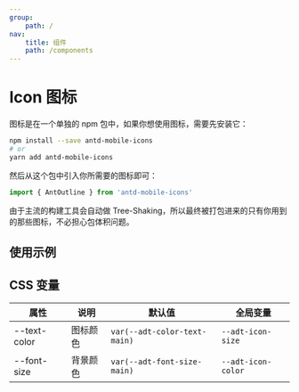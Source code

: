 ```yaml
---
group:
    path: /
nav:
    title: 组件
    path: /components
---
```


# Icon 图标

图标是在一个单独的 npm 包中，如果你想使用图标，需要先安装它：

```bash
npm install --save antd-mobile-icons
# or
yarn add antd-mobile-icons
```

然后从这个包中引入你所需要的图标即可：

```js
import { AntOutline } from 'antd-mobile-icons'
```

由于主流的构建工具会自动做 Tree-Shaking，所以最终被打包进来的只有你用到的那些图标，不必担心包体积问题。


## 使用示例

<code src="./demos/demo2.tsx" ></code>

## CSS 变量

| 属性           | 说明   | 默认值                          | 全局变量               |
|--------------|------|------------------------------|--------------------|
| --text-color | 图标颜色 | `var(--adt-color-text-main)` | `--adt-icon-size`  |
| --font-size  | 背景颜色 | `var(--adt-font-size-main)`  | `--adt-icon-color` |

